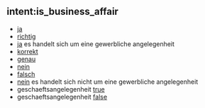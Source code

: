  ## intent:is_business_affair
- [ja](business_affair)
- [richtig](business_affair)
- [ja](business_affair) es handelt sich um eine gewerbliche angelegenheit
- [korrekt](business_affair)
- [genau](business_affair)
- [nein](business_affair)
- [falsch](business_affair)
- [nein](business_affair) es handelt sich nicht um eine gewerbliche angelegenheit
- geschaeftsangelegenheit [true](business_affair)
- geschaeftsangelegenheit [false](business_affair)
